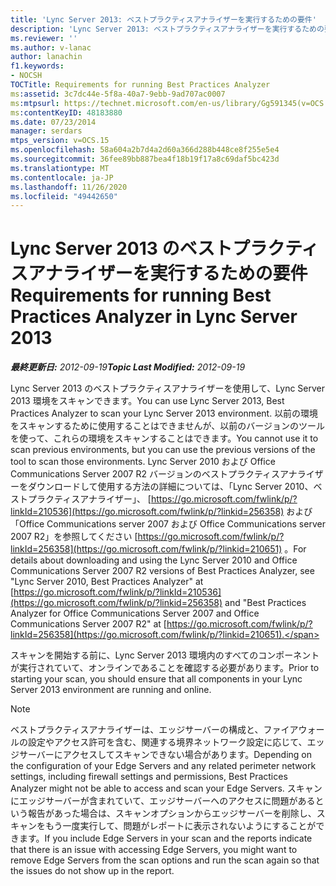 ```yaml
---
title: 'Lync Server 2013: ベストプラクティスアナライザーを実行するための要件'
description: 'Lync Server 2013: ベストプラクティスアナライザーを実行するための要件。'
ms.reviewer: ''
ms.author: v-lanac
author: lanachin
f1.keywords:
- NOCSH
TOCTitle: Requirements for running Best Practices Analyzer
ms:assetid: 3c7dc44e-5f8a-40a7-9ebb-9ad707ac0007
ms:mtpsurl: https://technet.microsoft.com/en-us/library/Gg591345(v=OCS.15)
ms:contentKeyID: 48183880
ms.date: 07/23/2014
manager: serdars
mtps_version: v=OCS.15
ms.openlocfilehash: 58a604a2b7d4a2d60a366d288b448ce8f255e5e4
ms.sourcegitcommit: 36fee89bb887bea4f18b19f17a8c69daf5bc423d
ms.translationtype: MT
ms.contentlocale: ja-JP
ms.lasthandoff: 11/26/2020
ms.locfileid: "49442650"
---
```

# <a name="requirements-for-running-best-practices-analyzer-in-lync-server-2013"></a><span data-ttu-id="b187e-103">Lync Server 2013 のベストプラクティスアナライザーを実行するための要件</span><span class="sxs-lookup"><span data-stu-id="b187e-103">Requirements for running Best Practices Analyzer in Lync Server 2013</span></span>

<div data-xmlns="http://www.w3.org/1999/xhtml">

<div class="topic" data-xmlns="http://www.w3.org/1999/xhtml" data-msxsl="urn:schemas-microsoft-com:xslt" data-cs="https://msdn.microsoft.com/">

<div data-asp="https://msdn2.microsoft.com/asp">



</div>

<div id="mainSection">

<div id="mainBody"><span data-ttu-id="b187e-104">

<span> </span></span><span class="sxs-lookup"><span data-stu-id="b187e-104">

<span> </span></span></span>

<span data-ttu-id="b187e-105">_**最終更新日:** 2012-09-19_</span><span class="sxs-lookup"><span data-stu-id="b187e-105">_**Topic Last Modified:** 2012-09-19_</span></span>

<span data-ttu-id="b187e-106">Lync Server 2013 のベストプラクティスアナライザーを使用して、Lync Server 2013 環境をスキャンできます。</span><span class="sxs-lookup"><span data-stu-id="b187e-106">You can use Lync Server 2013, Best Practices Analyzer to scan your Lync Server 2013 environment.</span></span> <span data-ttu-id="b187e-107">以前の環境をスキャンするために使用することはできませんが、以前のバージョンのツールを使って、これらの環境をスキャンすることはできます。</span><span class="sxs-lookup"><span data-stu-id="b187e-107">You cannot use it to scan previous environments, but you can use the previous versions of the tool to scan those environments.</span></span> <span data-ttu-id="b187e-108">Lync Server 2010 および Office Communications Server 2007 R2 バージョンのベストプラクティスアナライザーをダウンロードして使用する方法の詳細については、「Lync Server 2010、ベストプラクティスアナライザー」、 [https://go.microsoft.com/fwlink/p/?linkId=210536](https://go.microsoft.com/fwlink/p/?linkid=256358) および「Office Communications server 2007 および Office Communications server 2007 R2」を参照してください [https://go.microsoft.com/fwlink/p/?linkId=256358](https://go.microsoft.com/fwlink/p/?linkid=210651) 。</span><span class="sxs-lookup"><span data-stu-id="b187e-108">For details about downloading and using the Lync Server 2010 and Office Communications Server 2007 R2 versions of Best Practices Analyzer, see "Lync Server 2010, Best Practices Analyzer" at [https://go.microsoft.com/fwlink/p/?linkId=210536](https://go.microsoft.com/fwlink/p/?linkid=256358) and "Best Practices Analyzer for Office Communications Server 2007 and Office Communications Server 2007 R2" at [https://go.microsoft.com/fwlink/p/?linkId=256358](https://go.microsoft.com/fwlink/p/?linkid=210651).</span></span>

<span data-ttu-id="b187e-109">スキャンを開始する前に、Lync Server 2013 環境内のすべてのコンポーネントが実行されていて、オンラインであることを確認する必要があります。</span><span class="sxs-lookup"><span data-stu-id="b187e-109">Prior to starting your scan, you should ensure that all components in your Lync Server 2013 environment are running and online.</span></span>

<div>


> [!NOTE]  
> <span data-ttu-id="b187e-110">ベストプラクティスアナライザーは、エッジサーバーの構成と、ファイアウォールの設定やアクセス許可を含む、関連する境界ネットワーク設定に応じて、エッジサーバーにアクセスしてスキャンできない場合があります。</span><span class="sxs-lookup"><span data-stu-id="b187e-110">Depending on the configuration of your Edge Servers and any related perimeter network settings, including firewall settings and permissions, Best Practices Analyzer might not be able to access and scan your Edge Servers.</span></span> <span data-ttu-id="b187e-111">スキャンにエッジサーバーが含まれていて、エッジサーバーへのアクセスに問題があるという報告があった場合は、スキャンオプションからエッジサーバーを削除し、スキャンをもう一度実行して、問題がレポートに表示されないようにすることができます。</span><span class="sxs-lookup"><span data-stu-id="b187e-111">If you include Edge Servers in your scan and the reports indicate that there is an issue with accessing Edge Servers, you might want to remove Edge Servers from the scan options and run the scan again so that the issues do not show up in the report.</span></span>



<span data-ttu-id="b187e-112"></div>

</div>

<span> </span>

</div>

</div>

</span><span class="sxs-lookup"><span data-stu-id="b187e-112"></div>

</div>

<span> </span>

</div>

</div>

</span></span></div>

